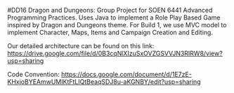 #DD16
Dragon and Dungeons: Group Project for SOEN 6441 Advanced Programming Practices.
Uses Java to implement a Role Play Based Game inspired by Dragon and Dungeons theme.
For Build 1, we use MVC model to implement Character, Maps, Items and Campaign Creation and Editing.

Our detailed architecture can be found on this link: https://drive.google.com/file/d/0B3cqNlXIzuSxOVZGSVVJN3RIRW8/view?usp=sharing

Code Convention: https://docs.google.com/document/d/1E7zE-KHxjoBYEAmwUMIKtFtLIQtBeaqSDJ8u-aKGNBY/edit?usp=sharing
